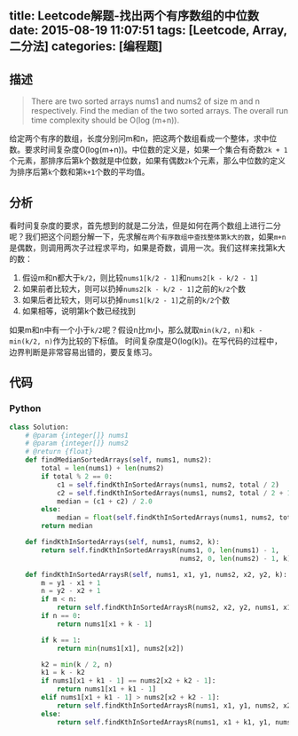 title: Leetcode解题-找出两个有序数组的中位数
date: 2015-08-19 11:07:51
tags: [Leetcode, Array, 二分法]
categories: [编程题]
---

## 描述

> There are two sorted arrays nums1 and nums2 of size m and n respectively. Find the median of the two sorted arrays. The overall run time complexity should be O(log (m+n)).

给定两个有序的数组，长度分别问m和n，把这两个数组看成一个整体，求中位数。要求时间复杂度O(log(m+n))。中位数的定义是，如果一个集合有奇数`2k + 1`个元素，那排序后第k个数就是中位数，如果有偶数`2k`个元素，那么中位数的定义为排序后第`k`个数和第`k+1`个数的平均值。

## 分析

看时间复杂度的要求，首先想到的就是二分法，但是如何在两个数组上进行二分呢？我们把这个问题分解一下，先求解`在两个有序数组中查找整体第k大的数`，如果`m+n`是偶数，则调用两次子过程求平均，如果是奇数，调用一次。我们这样来找第k大的数：

1. 假设m和n都大于`k/2`，则比较`nums1[k/2 - 1]`和`nums2[k - k/2 - 1]`
2. 如果前者比较大，则可以扔掉`nums2[k - k/2 - 1]`之前的`k/2`个数
3. 如果后者比较大，则可以扔掉`nums1[k/2 - 1]`之前的`k/2`个数
4. 如果相等，说明第k个数已经找到

如果m和n中有一个小于`k/2`呢？假设n比m小，那么就取`min(k/2, n)`和`k - min(k/2, n)`作为比较的下标值。
时间复杂度是O(log(k))。在写代码的过程中，边界判断是非常容易出错的，要反复练习。

## 代码

### Python
```python
class Solution:
    # @param {integer[]} nums1
    # @param {integer[]} nums2
    # @return {float}
    def findMedianSortedArrays(self, nums1, nums2):
        total = len(nums1) + len(nums2)
        if total % 2 == 0:
            c1 = self.findKthInSortedArrays(nums1, nums2, total / 2)
            c2 = self.findKthInSortedArrays(nums1, nums2, total / 2 + 1)
            median = (c1 + c2) / 2.0
        else:
            median = float(self.findKthInSortedArrays(nums1, nums2, total / 2 + 1))
        return median

    def findKthInSortedArrays(self, nums1, nums2, k):
        return self.findKthInSortedArraysR(nums1, 0, len(nums1) - 1,
                                           nums2, 0, len(nums2) - 1, k)

    def findKthInSortedArraysR(self, nums1, x1, y1, nums2, x2, y2, k):
        m = y1 - x1 + 1
        n = y2 - x2 + 1
        if m < n:
            return self.findKthInSortedArraysR(nums2, x2, y2, nums1, x1, y1, k)
        if n == 0:
            return nums1[x1 + k - 1]

        if k == 1:
            return min(nums1[x1], nums2[x2])

        k2 = min(k / 2, n)
        k1 = k - k2
        if nums1[x1 + k1 - 1] == nums2[x2 + k2 - 1]:
            return nums1[x1 + k1 - 1]
        elif nums1[x1 + k1 - 1] > nums2[x2 + k2 - 1]:
            return self.findKthInSortedArraysR(nums1, x1, y1, nums2, x2 + k2, y2, k - k2)
        else:
            return self.findKthInSortedArraysR(nums1, x1 + k1, y1, nums2, x2, y2, k - k1)
```
